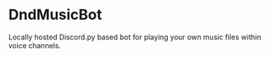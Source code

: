 # DndMusicBot
Locally hosted Discord.py based bot for playing your own music files within voice channels.

